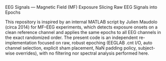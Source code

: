 EEG Signals — Magnetic Field (MF) Exposure
Slicing Raw EEG Signals into Epochs

This repository is inspired by an internal MATLAB script by Julien Maudolo (circa 2014) for MF–EEG experiments, which detects exposure onsets on a clean reference channel and applies the same epochs to all EEG channels in the exact randomized order.
The present code is an independent re-implementation focused on raw, robust epoching (EEGLAB .cnt I/O, auto channel selection, explicit sham placement, NaN padding policy, subject-wise overrides), with no filtering nor spectral analysis performed here.
